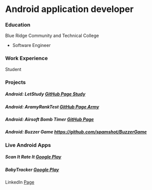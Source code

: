 # Android application developer

### Education
Blue Ridge Community and Technical College
- Software Engineer

### Work Experience
Student


### Projects
##### Android: LetStudy [GitHub Page Study](https://github.com/spamshot/LetStudy)
##### Android: AramyRankTest [GitHub Page Army](https://github.com/spamshot/ArmyRankTest)
##### Android: Airsoft Bomb Timer [GitHub Page](https://github.com/spamshot/RandomBomb)
##### Android: Buzzer Game https://github.com/spamshot/BuzzerGame


### Live Android Apps


##### Scan It Rate It [Google Play](https://play.google.com/store/apps/details?id=com.spam.ratingdemo)
##### BabyTracker [Google Play](https://play.google.com/store/apps/details?id=com.spam.babytracker)




























LinkedIn [Page](https://www.linkedin.com/in/kylanhill001/)
